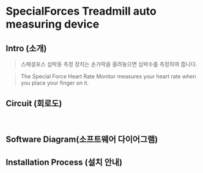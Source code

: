 # SpecialForces Treadmill auto measuring device

## Intro (소개)
>스페셜포스 심박동 측정 장치는 손가락을 올려놓으면 심박수를 측정하여 줍니다.

>The Special Force Heart Rate Monitor measures your heart rate when you place your finger on it.

## Circuit (회로도)
</br>

## Software Diagram(소프트웨어 다이어그램)


## Installation Process (설치 안내)
 
